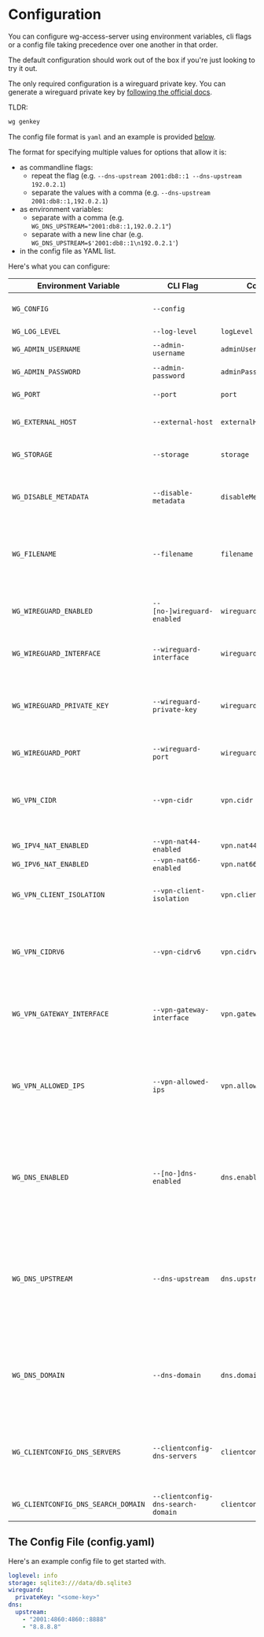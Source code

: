 # Configuration

You can configure wg-access-server using environment variables, cli flags or a config file
taking precedence over one another in that order.

The default configuration should work out of the box if you're just looking to try it out.

The only required configuration is a wireguard private key.
You can generate a wireguard private key by [following the official docs](https://www.wireguard.com/quickstart/#key-generation).

TLDR:

```bash
wg genkey
```

The config file format is `yaml` and an example is provided [below](#the-config-file-configyaml).

The format for specifying multiple values for options that allow it is:
* as commandline flags:
  * repeat the flag (e.g. `--dns-upstream 2001:db8::1 --dns-upstream 192.0.2.1`)
  * separate the values with a comma (e.g. `--dns-upstream 2001:db8::1,192.0.2.1`)
* as environment variables:
  * separate with a comma (e.g. `WG_DNS_UPSTREAM="2001:db8::1,192.0.2.1"`)
  * separate with a new line char (e.g. `WG_DNS_UPSTREAM=$'2001:db8::1\n192.0.2.1'`)
* in the config file as YAML list.

Here's what you can configure:

| Environment Variable       | CLI Flag                   | Config File Path       | Required | Default (docker)                             | Description                                                                                                                                                                        |
|----------------------------|----------------------------|------------------------|----------|----------------------------------------------|------------------------------------------------------------------------------------------------------------------------------------------------------------------------------------|
| `WG_CONFIG`                | `--config`                 |                        |          |                                              | The path to a wg-access-server config.yaml file                                                                                                                                    |
| `WG_LOG_LEVEL`             | `--log-level`              | `logLevel`             |          | `info`                                       | The global log level                                                                                                                                                               |
| `WG_ADMIN_USERNAME`        | `--admin-username`         | `adminUsername`        |          | `admin`                                      | The admin account username                                                                                                                                                         |
| `WG_ADMIN_PASSWORD`        | `--admin-password`         | `adminPassword`        | Yes      |                                              | The admin account password                                                                                                                                                         |
| `WG_PORT`                  | `--port`                   | `port`                 |          | `8000`                                       | The port the web ui will listen on (http)                                                                                                                                          |
| `WG_EXTERNAL_HOST`         | `--external-host`          | `externalHost`         |          |                                              | The external domain for the server (e.g. www.mydomain.com)                                                                                                                         |
| `WG_STORAGE`               | `--storage`                | `storage`              |          | `sqlite3:///data/db.sqlite3`                 | A storage backend connection string. See [storage docs](./3-storage.md)                                                                                                            |
| `WG_DISABLE_METADATA`      | `--disable-metadata`       | `disableMetadata`      |          | `false`                                      | Turn off collection of device metadata logging. Includes last handshake time and RX/TX bytes only.                                                                                 |
| `WG_FILENAME        `      | `--filename`               | `filename`             |          | `WireGuard`                                  | Change the name of the configuration file the user can download (Do not include the '.conf' extension )                                                                            |
| `WG_WIREGUARD_ENABLED`     | `--[no-]wireguard-enabled` | `wireguard.enabled`    |          | `true`                                       | Enable/disable the wireguard server. Useful for development on non-linux machines.                                                                                                 |
| `WG_WIREGUARD_INTERFACE`   | `--wireguard-interface`    | `wireguard.interface`  |          | `wg0`                                        | The wireguard network interface name                                                                                                                                               |
| `WG_WIREGUARD_PRIVATE_KEY` | `--wireguard-private-key`  | `wireguard.privateKey` | Yes      |                                              | The wireguard private key. This value is required and must be stable. If this value changes all devices must re-register.                                                          |
| `WG_WIREGUARD_PORT`        | `--wireguard-port`         | `wireguard.port`       |          | `51820`                                      | The wireguard server port (udp)                                                                                                                                                    |
| `WG_VPN_CIDR`              | `--vpn-cidr`               | `vpn.cidr`             |          | `10.44.0.0/24`                               | The VPN IPv4 network range. VPN clients will be assigned IP addresses in this range. Set to `0` to disable IPv4.                                                                   |
| `WG_IPV4_NAT_ENABLED`      | `--vpn-nat44-enabled`      | `vpn.nat44`            |          | `true`                                       | Disables NAT for IPv4                                                                                                                                                              |
| `WG_IPV6_NAT_ENABLED`      | `--vpn-nat66-enabled`      | `vpn.nat66`            |          | `true`                                       | Disables NAT for IPv6                                                                                                                                                              |
| `WG_VPN_CLIENT_ISOLATION`  | `--vpn-client-isolation`   | `vpn.clientIsolation`  |          | `false`                                      | BLock or allow traffic between client devices (client isolation)                                                                                                                   |
| `WG_VPN_CIDRV6`            | `--vpn-cidrv6`             | `vpn.cidrv6`           |          | `fd48:4c4:7aa9::/64`                         | The VPN IPv6 network range. VPN clients will be assigned IP addresses in this range. Set to `0` to disable IPv6.                                                                   |
| `WG_VPN_GATEWAY_INTERFACE` | `--vpn-gateway-interface`  | `vpn.gatewayInterface` |          | _default gateway interface (e.g. eth0)_      | The VPN gateway interface. VPN client traffic will be forwarded to this interface.                                                                                                 |
| `WG_VPN_ALLOWED_IPS`       | `--vpn-allowed-ips`        | `vpn.allowedIPs`       |          | `0.0.0.0/0, ::/0`                            | Allowed IPs that clients may route through this VPN. This will be set in the client's WireGuard connection file and routing is also enforced by the server using iptables.         |
| `WG_DNS_ENABLED`           | `--[no-]dns-enabled`       | `dns.enabled`          |          | `true`                                       | Enable/disable the embedded DNS proxy server. This is enabled by default and allows VPN clients to avoid DNS leaks by sending all DNS requests to wg-access-server itself.         |
| `WG_DNS_UPSTREAM`          | `--dns-upstream`           | `dns.upstream`         |          | _resolvconf autodetection or Cloudflare DNS_ | The upstream DNS servers to proxy DNS requests to. By default the host machine's resolveconf configuration is used to find its upstream DNS server, with a fallback to Cloudflare. |
| `WG_DNS_DOMAIN`            | `--dns-domain`             | `dns.domain`           |          |                                              | A domain to serve configured devices authoritatively. Queries for names in the format <device>.<user>.<domain> will be answered with the device's IP addresses.                    |
| `WG_CLIENTCONFIG_DNS_SERVERS`       | `--clientconfig-dns-servers`       | `clientconfig.dnsservers`      |      |                         | DNS servers (one or more IP addresses) to write into the client configuration file. Are used instead of the servers DNS settings, if set.                                          |
| `WG_CLIENTCONFIG_DNS_SEARCH_DOMAIN` | `--clientconfig-dns-search-domain` | `clientconfig.dnssearchdomain` |      |                         | DNS search domain to write into the client configuration file.                                                                                                                     |

## The Config File (config.yaml)

Here's an example config file to get started with.

```yaml
loglevel: info
storage: sqlite3:///data/db.sqlite3
wireguard:
  privateKey: "<some-key>"
dns:
  upstream:
    - "2001:4860:4860::8888"
    - "8.8.8.8"
```
